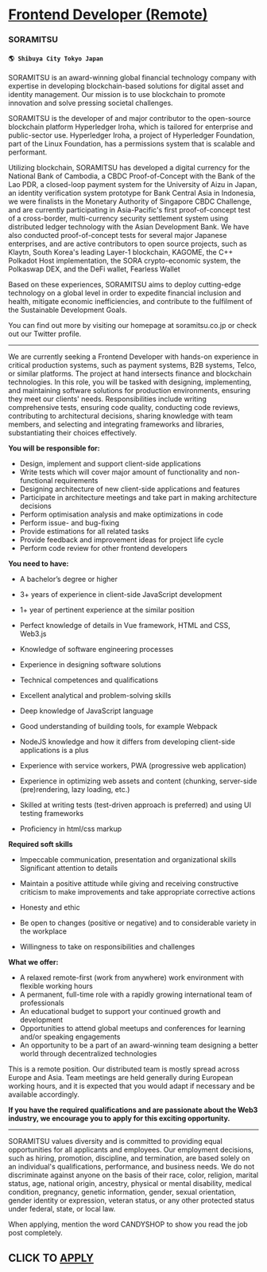 # [Frontend Developer (Remote)](https://www.remotewlb.com/apply/frontend-developer-remote-69927)  
### SORAMITSU  
#### `🌎 Shibuya City Tokyo Japan`  

SORAMITSU is an award-winning global financial technology company with expertise in developing blockchain-based solutions for digital asset and identity management. Our mission is to use blockchain to promote innovation and solve pressing societal challenges.

SORAMITSU is the developer of and major contributor to the open-source blockchain platform Hyperledger Iroha, which is tailored for enterprise and public-sector use. Hyperledger Iroha, a project of Hyperledger Foundation, part of the Linux Foundation, has a permissions system that is scalable and performant.

Utilizing blockchain, SORAMITSU has developed a digital currency for the National Bank of Cambodia, a CBDC Proof-of-Concept with the Bank of the Lao PDR, a closed-loop payment system for the University of Aizu in Japan, an identity verification system prototype for Bank Central Asia in Indonesia, we were finalists in the Monetary Authority of Singapore CBDC Challenge, and are currently participating in Asia-Pacific's first proof-of-concept test of a cross-border, multi-currency security settlement system using distributed ledger technology with the Asian Development Bank. We have also conducted proof-of-concept tests for several major Japanese enterprises, and are active contributors to open source projects, such as Klaytn, South Korea's leading Layer-1 blockchain, KAGOME, the C++ Polkadot Host implementation, the SORA crypto-economic system, the Polkaswap DEX, and the DeFi wallet, Fearless Wallet

Based on these experiences, SORAMITSU aims to deploy cutting-edge technology on a global level in order to expedite financial inclusion and health, mitigate economic inefficiencies, and contribute to the fulfilment of the Sustainable Development Goals.

You can find out more by visiting our homepage at soramitsu.co.jp or check out our Twitter profile.

* * *

We are currently seeking a Frontend Developer with hands-on experience in critical production systems, such as payment systems, B2B systems, Telco, or similar platforms. The project at hand intersects finance and blockchain technologies. In this role, you will be tasked with designing, implementing, and maintaining software solutions for production environments, ensuring they meet our clients' needs. Responsibilities include writing comprehensive tests, ensuring code quality, conducting code reviews, contributing to architectural decisions, sharing knowledge with team members, and selecting and integrating frameworks and libraries, substantiating their choices effectively.

 **You will be responsible for:**

  * Design, implement and support client-side applications
  * Write tests which will cover major amount of functionality and non-functional requirements
  * Designing architecture of new client-side applications and features
  * Participate in architecture meetings and take part in making architecture decisions
  * Perform optimisation analysis and make optimizations in code
  * Perform issue- and bug-fixing
  * Provide estimations for all related tasks
  * Provide feedback and improvement ideas for project life cycle
  * Perform code review for other frontend developers

**You need to have:**

  * A bachelor’s degree or higher
  * 3+ years of experience in client-side JavaScript development
  * 1+ year of pertinent experience at the similar position
  * Perfect knowledge of details in Vue framework, HTML and CSS,  
Web3.js

  * Knowledge of software engineering processes
  * Experience in designing software solutions
  * Technical competences and qualifications
  * Excellent analytical and problem-solving skills
  * Deep knowledge of JavaScript language
  * Good understanding of building tools, for example Webpack
  * NodeJS knowledge and how it differs from developing client-side applications is a plus
  * Experience with service workers, PWA (progressive web application)
  * Experience in optimizing web assets and content (chunking, server-side (pre)rendering, lazy loading, etc.)
  * Skilled at writing tests (test-driven approach is preferred) and using UI testing frameworks
  * Proficiency in html/css markup

**Required soft skills**

  * Impeccable communication, presentation and organizational skills  
Significant attention to details

  * Maintain a positive attitude while giving and receiving constructive criticism to make improvements and take appropriate corrective actions
  * Honesty and ethic
  * Be open to changes (positive or negative) and to considerable variety in the workplace
  * Willingness to take on responsibilities and challenges

**What we offer:**

  * A relaxed remote-first (work from anywhere) work environment with flexible working hours
  * A permanent, full-time role with a rapidly growing international team of professionals
  * An educational budget to support your continued growth and development
  * Opportunities to attend global meetups and conferences for learning and/or speaking engagements
  * An opportunity to be a part of an award-winning team designing a better world through decentralized technologies

This is a remote position. Our distributed team is mostly spread across Europe and Asia. Team meetings are held generally during European working hours, and it is expected that you would adapt if necessary and be available accordingly.

 **If you have the required qualifications and are passionate about the Web3 industry, we encourage you to apply for this exciting opportunity.**

* * *

SORAMITSU values diversity and is committed to providing equal opportunities for all applicants and employees. Our employment decisions, such as hiring, promotion, discipline, and termination, are based solely on an individual's qualifications, performance, and business needs. We do not discriminate against anyone on the basis of their race, color, religion, marital status, age, national origin, ancestry, physical or mental disability, medical condition, pregnancy, genetic information, gender, sexual orientation, gender identity or expression, veteran status, or any other protected status under federal, state, or local law.

When applying, mention the word CANDYSHOP to show you read the job post completely.  
## CLICK TO [APPLY](https://www.remotewlb.com/apply/frontend-developer-remote-69927)


